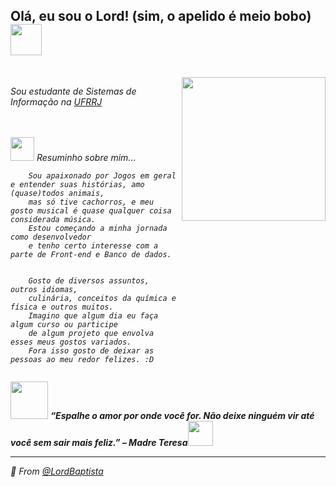 
<h2> Olá, eu sou o Lord! (sim, o apelido é meio bobo) <img src="https://media.giphy.com/media/RGdfSa7X0OIQzGPfjZ/giphy.gif" width="50"></h2>
<br>
<img align='right' src="https://media.giphy.com/media/cn2LKatpvy89MTVR3e/giphy.gif" width="230">
<p><em>Sou estudante de Sistemas de Informação na <a href="https://portal.ufrrj.br/">UFRRJ</a>

<!--<a href="">LinkedIn</a></br>-->

<div style="display:flex; justify-content: space-between;">
<!--<img src="" width="20px">
<img src=""20px">
<img src=""20px">
<img src=""20px">-->
</div>
</em>
<br>
<br><em>
<img src="https://media.giphy.com/media/WQr8mizd5kDIm40zDs/giphy.gif" width="38"> Resuminho sobre mim...

```
    Sou apaixonado por Jogos em geral e entender suas histórias, amo (quase)todos animais, 
    mas só tive cachorros, e meu gosto musical é quase qualquer coisa considerada música. 
    Estou começando a minha jornada como desenvolvedor 
    e tenho certo interesse com a parte de Front-end e Banco de dados.
  

    Gosto de diversos assuntos, outros idiomas, 
    culinária, conceitos da química e física e outros muitos.
    Imagino que algum dia eu faça algum curso ou participe 
    de algum projeto que envolva esses meus gostos variados.
    Fora isso gosto de deixar as pessoas ao meu redor felizes. :D
    
```



<img src="https://media.giphy.com/media/8y2dTK5wuPpgQ/giphy.gif" width="60"> <em><b>“Espalhe o amor por onde você for. Não deixe ninguém vir até você sem sair mais feliz.” – Madre Teresa</b><img src="https://media.giphy.com/media/oebD5alsVBFKg/giphy.gif" width="40">

---

💎 From [@LordBaptista](https://github.com/LordBaptista)
